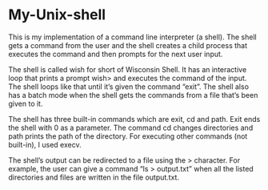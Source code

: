 # My-Unix-shell

This is my implementation of a command line interpreter (a shell). The shell gets a command from the user and the shell creates a child process that executes the command and then prompts for the next user input. 

The shell is called wish for short of Wisconsin Shell. It has an interactive loop that prints a prompt wish> and executes the command of the input. The shell loops like that until it’s given the command “exit”. The shell also has a batch mode when the shell gets the commands from a file that’s been given to it.

The shell has three built-in commands which are exit, cd and path. Exit ends the shell with 0 as a parameter. The command cd changes directories and path prints the path of the directory. For executing other commands (not built-in), I used execv.

The shell’s output can be redirected to a file using the > character. For example, the user can give a command “ls > output.txt” when all the listed directories and files are written in the file output.txt.
